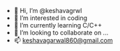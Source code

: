 - 👋 Hi, I’m @keshavagrwl
- 👀 I’m interested in coding
- 🌱 I’m currently learning C/C++
- 💞️ I’m looking to collaborate on ...
- 📫 keshavagarwal860@gmail.com

<!---
keshavagrwl/keshavagrwl is a ✨ special ✨ repository because its `README.md` (this file) appears on your GitHub profile.
You can click the Preview link to take a look at your changes.
--->
